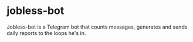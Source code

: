 # jobless-bot
Jobless-bot is a Telegram bot that counts messages, generates and sends daily reports to the loops he's in.
